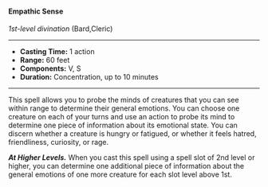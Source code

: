 #### Empathic Sense
*1st-level divination* (Bard,Cleric)
___
- **Casting Time:** 1 action
- **Range:** 60 feet
- **Components:** V, S
- **Duration:** Concentration, up to 10 minutes
---
This spell allows you to probe the minds of
creatures that you can see within range to
determine their general emotions. You can choose
one creature on each of your turns and use an
action to probe its mind to determine one piece of
information about its emotional state. You can
discern whether a creature is hungry or fatigued, or
whether it feels hatred, friendliness, curiosity, or
rage.

***At Higher Levels.*** When you cast this spell using
a spell slot of 2nd level or higher, you can determine
one additional piece of information about the
general emotions of one more creature for each slot
level above 1st.
